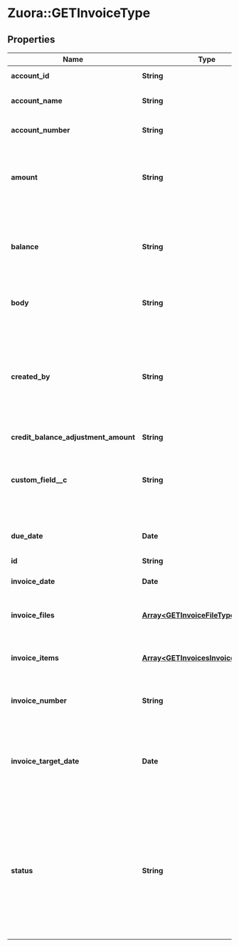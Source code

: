 # Zuora::GETInvoiceType

## Properties
Name | Type | Description | Notes
------------ | ------------- | ------------- | -------------
**account_id** | **String** | Customer account ID.  | [optional] 
**account_name** | **String** | Customer account name.  | [optional] 
**account_number** | **String** | Customer account number.  | [optional] 
**amount** | **String** | Amount of the invoice before adjustments, discounts, and similar items.  | [optional] 
**balance** | **String** | Balance remaining due on the invoice (after adjustments, discounts, etc.)  | [optional] 
**body** | **String** | The REST URL of the invoice PDF file.  | [optional] 
**created_by** | **String** | User ID of the person who created the invoice. If a bill run generated the invoice, then this is the user ID of person who created the bill run.  | [optional] 
**credit_balance_adjustment_amount** | **String** |  | [optional] 
**custom_field__c** | **String** | Any custom fields defined for this object. The custom field name is case-sensitive.  | [optional] 
**due_date** | **Date** | Payment due date as _yyyy-mm-dd_.  | [optional] 
**id** | **String** | Invoice ID.  | [optional] 
**invoice_date** | **Date** | Invoice date as _yyyy-mm-dd_  | [optional] 
**invoice_files** | [**Array&lt;GETInvoiceFileType&gt;**](GETInvoiceFileType.md) | Information about the invoice PDF file:  | [optional] 
**invoice_items** | [**Array&lt;GETInvoicesInvoiceItemType&gt;**](GETInvoicesInvoiceItemType.md) | Information on one or more items on this invoice:  | [optional] 
**invoice_number** | **String** | Unique invoice ID, returned as a string.  | [optional] 
**invoice_target_date** | **Date** | Date through which charges on this invoice are calculated, as _yyyy-mm-dd_.  | [optional] 
**status** | **String** | Status of the invoice in the system - not the payment status, but the status of the invoice itself. Possible values are: &#x60;Posted&#x60;, &#x60;Draft&#x60;, &#x60;Canceled&#x60;, &#x60;Error&#x60;.  | [optional] 


